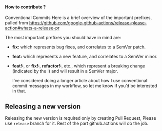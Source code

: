 #### How to contribute ?

Conventional Commits
Here is a brief overview of the important prefixes, pulled from https://github.com/google-github-actions/release-please-action#whats-a-release-pr

The most important prefixes you should have in mind are:

- <b>fix:</b> which represents bug fixes, and correlates to a SemVer patch.
- <b>feat:</b> which represents a new feature, and correlates to a SemVer minor.
- <b>feat!:</b>, or <b>fix!:</b>, <b>refactor!:</b>, etc., which represent a breaking change (indicated by the !) and will result in a SemVer major.

  I’ve considered doing a longer article about how I use conventional commit messages in my workflow, so let me know if you’d be interested in that.


## Releasing a new version

Releasing the new version is required only by creating Pull Request, Please use `release` branch for it. Rest of the part github.actions will do the job.
